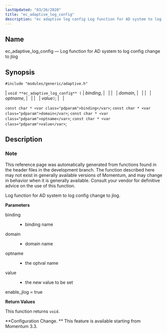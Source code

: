 ```yaml
---
lastUpdated: "03/26/2020"
title: "ec_adaptive_log_config"
description: "ec adaptive log config Log function for AD system to log config change to jlog void ec adaptive log config binding domain optname value const char binding const char domain const char optname const char value This reference page was automatically generated from functions found in the header files in..."
---
```


<a name="apis.ec_adaptive_log_config"></a> 
## Name

ec_adaptive_log_config — Log function for AD system to log config change to jlog

## Synopsis

`#include "modules/generic/adaptive.h"`

| `void **ec_adaptive_log_config** (` | <var class="pdparam">binding</var>, |   |
|   | <var class="pdparam">domain</var>, |   |
|   | <var class="pdparam">optname</var>, |   |
|   | <var class="pdparam">value</var>`)`; |   |

`const char * <var class="pdparam">binding</var>`;
`const char * <var class="pdparam">domain</var>`;
`const char * <var class="pdparam">optname</var>`;
`const char * <var class="pdparam">value</var>`;<a name="idp46693376"></a> 
## Description

### Note

This reference page was automatically generated from functions found in the header files in the development branch. The function described here may not exist in generally available versions of Momentum, and may change in behavior when it is generally available. Consult your vendor for definitive advice on the use of this function.

Log function for AD system to log config change to jlog.

**<a name="idp46696064"></a> Parameters**

<dl class="variablelist">

<dt>binding</dt>

<dd>

- binding name

</dd>

<dt>domain</dt>

<dd>

- domain name

</dd>

<dt>optname</dt>

<dd>

- the optval name

</dd>

<dt>value</dt>

<dd>

- the new value to be set

</dd>

</dl>

enable_jlog = true

**<a name="idp28950576"></a> Return Values**

This function returns `void`.

**Configuration Change. ** This feature is available starting from Momentum 3.3.